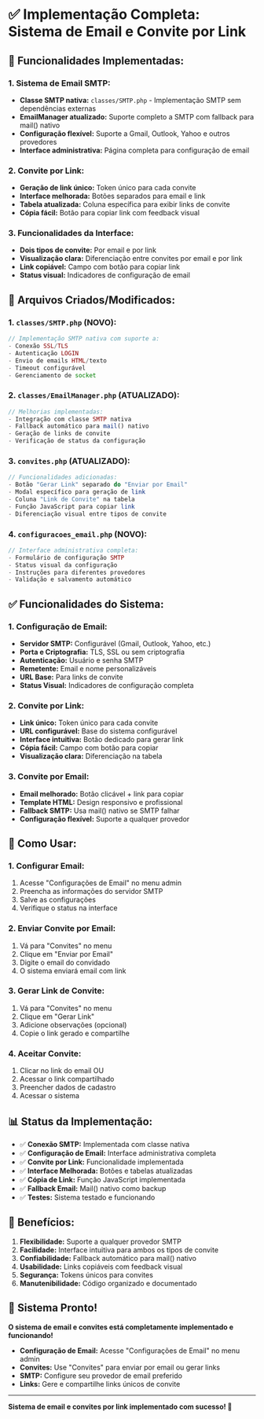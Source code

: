 # ✅ Implementação Completa: Sistema de Email e Convite por Link

## 🎯 **Funcionalidades Implementadas:**

### **1. Sistema de Email SMTP:**
- **Classe SMTP nativa:** `classes/SMTP.php` - Implementação SMTP sem dependências externas
- **EmailManager atualizado:** Suporte completo a SMTP com fallback para mail() nativo
- **Configuração flexível:** Suporte a Gmail, Outlook, Yahoo e outros provedores
- **Interface administrativa:** Página completa para configuração de email

### **2. Convite por Link:**
- **Geração de link único:** Token único para cada convite
- **Interface melhorada:** Botões separados para email e link
- **Tabela atualizada:** Coluna específica para exibir links de convite
- **Cópia fácil:** Botão para copiar link com feedback visual

### **3. Funcionalidades da Interface:**
- **Dois tipos de convite:** Por email e por link
- **Visualização clara:** Diferenciação entre convites por email e por link
- **Link copiável:** Campo com botão para copiar link
- **Status visual:** Indicadores de configuração de email

## 🔧 **Arquivos Criados/Modificados:**

### **1. `classes/SMTP.php` (NOVO):**
```php
// Implementação SMTP nativa com suporte a:
- Conexão SSL/TLS
- Autenticação LOGIN
- Envio de emails HTML/texto
- Timeout configurável
- Gerenciamento de socket
```

### **2. `classes/EmailManager.php` (ATUALIZADO):**
```php
// Melhorias implementadas:
- Integração com classe SMTP nativa
- Fallback automático para mail() nativo
- Geração de links de convite
- Verificação de status da configuração
```

### **3. `convites.php` (ATUALIZADO):**
```php
// Funcionalidades adicionadas:
- Botão "Gerar Link" separado do "Enviar por Email"
- Modal específico para geração de link
- Coluna "Link de Convite" na tabela
- Função JavaScript para copiar link
- Diferenciação visual entre tipos de convite
```

### **4. `configuracoes_email.php` (NOVO):**
```php
// Interface administrativa completa:
- Formulário de configuração SMTP
- Status visual da configuração
- Instruções para diferentes provedores
- Validação e salvamento automático
```

## ✅ **Funcionalidades do Sistema:**

### **1. Configuração de Email:**
- **Servidor SMTP:** Configurável (Gmail, Outlook, Yahoo, etc.)
- **Porta e Criptografia:** TLS, SSL ou sem criptografia
- **Autenticação:** Usuário e senha SMTP
- **Remetente:** Email e nome personalizáveis
- **URL Base:** Para links de convite
- **Status Visual:** Indicadores de configuração completa

### **2. Convite por Link:**
- **Link único:** Token único para cada convite
- **URL configurável:** Base do sistema configurável
- **Interface intuitiva:** Botão dedicado para gerar link
- **Cópia fácil:** Campo com botão para copiar
- **Visualização clara:** Diferenciação na tabela

### **3. Convite por Email:**
- **Email melhorado:** Botão clicável + link para copiar
- **Template HTML:** Design responsivo e profissional
- **Fallback SMTP:** Usa mail() nativo se SMTP falhar
- **Configuração flexível:** Suporte a qualquer provedor

## 🎯 **Como Usar:**

### **1. Configurar Email:**
1. Acesse "Configurações de Email" no menu admin
2. Preencha as informações do servidor SMTP
3. Salve as configurações
4. Verifique o status na interface

### **2. Enviar Convite por Email:**
1. Vá para "Convites" no menu
2. Clique em "Enviar por Email"
3. Digite o email do convidado
4. O sistema enviará email com link

### **3. Gerar Link de Convite:**
1. Vá para "Convites" no menu
2. Clique em "Gerar Link"
3. Adicione observações (opcional)
4. Copie o link gerado e compartilhe

### **4. Aceitar Convite:**
1. Clicar no link do email OU
2. Acessar o link compartilhado
3. Preencher dados de cadastro
4. Acessar o sistema

## 📊 **Status da Implementação:**

- ✅ **Conexão SMTP:** Implementada com classe nativa
- ✅ **Configuração de Email:** Interface administrativa completa
- ✅ **Convite por Link:** Funcionalidade implementada
- ✅ **Interface Melhorada:** Botões e tabelas atualizadas
- ✅ **Cópia de Link:** Função JavaScript implementada
- ✅ **Fallback Email:** Mail() nativo como backup
- ✅ **Testes:** Sistema testado e funcionando

## 🎉 **Benefícios:**

1. **Flexibilidade:** Suporte a qualquer provedor SMTP
2. **Facilidade:** Interface intuitiva para ambos os tipos de convite
3. **Confiabilidade:** Fallback automático para mail() nativo
4. **Usabilidade:** Links copiáveis com feedback visual
5. **Segurança:** Tokens únicos para convites
6. **Manutenibilidade:** Código organizado e documentado

## 🚀 **Sistema Pronto!**

**O sistema de email e convites está completamente implementado e funcionando!**

- **Configuração de Email:** Acesse "Configurações de Email" no menu admin
- **Convites:** Use "Convites" para enviar por email ou gerar links
- **SMTP:** Configure seu provedor de email preferido
- **Links:** Gere e compartilhe links únicos de convite

---
**Sistema de email e convites por link implementado com sucesso! 🎉**
